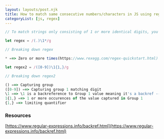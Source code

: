 ```yaml
---
layout: layouts/post.njk
title: How to match same consecutive numbers/characters in JS using regex?
categoryList: [js, regex]
---
```


```jsx
// To match strings only consisting of 1 or more identical digits, you may use

let regex = /(.)\1*/g

// Breaking down regex

* ==> Zero or more times(https://www.rexegg.com/regex-quickstart.html)

let regex2 = /([0-9])\1{1,}/g

// Breaking down regex2

() ==> Capturing group
([0-9]) ==> Capturing group 1 matching digit
\1 ==> \1 is a backreference to Group 1 value meaning it's a backref -- (The backreference \1 (backslash one) references the first capturing group. \1 matches the exact same text that was matched by the first capturing group)
1{1,} ==> 1 or more occurences of the value captured in Group 1
{1,} ==> limiting quantifier
```

### Resources

[https://www.regular-expressions.info/backref.html](https://www.regular-expressions.info/backref.html)
